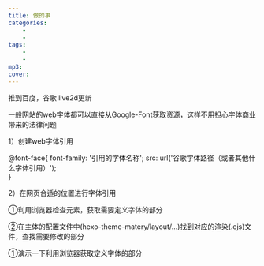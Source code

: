 ```yaml
---
title: 做的事
categories: 
    - 
    - 
tags: 
    - 
    - 
mp3: 
cover: 
---
```


推到百度，谷歌
live2d更新

一般网站的web字体都可以直接从Google-Font获取资源，这样不用担心字体商业带来的法律问题

1）创建web字体引用

@font-face{
    font-family: '引用的字体名称';
    src: url('谷歌字体路径（或者其他什么字体引用）');   
}

2）在网页合适的位置进行字体引用

①利用浏览器检查元素，获取需要定义字体的部分

②在主体的配置文件中(hexo-theme-matery/layout/...)找到对应的渲染(.ejs)文件，查找需要修改的部分


①演示一下利用浏览器获取定义字体的部分